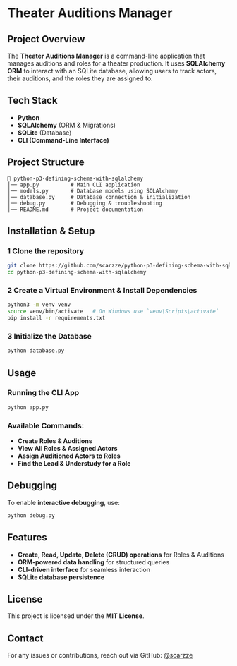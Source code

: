 # Theater Auditions Manager

##  Project Overview
The **Theater Auditions Manager** is a command-line application that manages auditions and roles for a theater production. It uses **SQLAlchemy ORM** to interact with an SQLite database, allowing users to track actors, their auditions, and the roles they are assigned to.

## Tech Stack
- **Python** 
- **SQLAlchemy** (ORM & Migrations)
- **SQLite** (Database)
- **CLI (Command-Line Interface)**

## Project Structure
```
📁 python-p3-defining-schema-with-sqlalchemy
│── app.py          # Main CLI application
│── models.py       # Database models using SQLAlchemy
│── database.py     # Database connection & initialization
│── debug.py        # Debugging & troubleshooting
│── README.md       # Project documentation
```

##  Installation & Setup
### 1 Clone the repository
```sh
git clone https://github.com/scarzze/python-p3-defining-schema-with-sqlalchemy.git
cd python-p3-defining-schema-with-sqlalchemy
```

### 2️ Create a Virtual Environment & Install Dependencies
```sh
python3 -m venv venv
source venv/bin/activate   # On Windows use `venv\Scripts\activate`
pip install -r requirements.txt
```

### 3️ Initialize the Database
```sh
python database.py
```

##  Usage
### Running the CLI App
```sh
python app.py
```
### Available Commands:
- **Create Roles & Auditions**
- **View All Roles & Assigned Actors**
- **Assign Auditioned Actors to Roles**
- **Find the Lead & Understudy for a Role**

##  Debugging
To enable **interactive debugging**, use:
```sh
python debug.py
```

##  Features
-  **Create, Read, Update, Delete (CRUD) operations** for Roles & Auditions
-  **ORM-powered data handling** for structured queries
-  **CLI-driven interface** for seamless interaction
-  **SQLite database persistence**

##  License
This project is licensed under the **MIT License**.

##  Contact
For any issues or contributions, reach out via GitHub: [@scarzze](https://github.com/scarzze)

